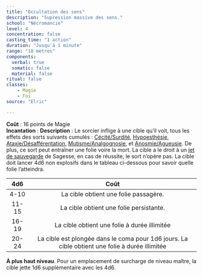 ```yaml
---
title: "Occultation des sens"
description: "Supression massive des sens."
school: "Nécromancie"
level: 4
concentration: false
casting_time: "1 action"
duration: "Jusqu'à 1 minute"
range: "18 mètres"
components:
  verbal: true
  somatic: false
  material: false
ritual: false
classes:
    - Magie
    - Foi
source: "Elric"    

---
```

**Coût** : 16 points de Magie  
**Incantation** : 
**Description** : Le sorcier inflige à une cible qu’il voit, tous les effets des sorts suivants cumulés : [Cécité/Surdité](/grimoire/cecite-surdite), [Hypoesthésie](/grimoire/hypoesthesie), [Ataxie/Désafférentation](/grimoire/ataxie-desafferentation), [Mutisme/Analgognosie](/grimoire/mutisme-analgognosie), et [Anosmie/Agueusie](/grimoire/anosmie-agueusie). De plus, ce sort peut entraîner une folie voire la mort. La cible a le droit à un [jet de sauvegarde](/utiliser-les-caracteristiques/#jets-de-sauvegarde) de Sagesse, en cas de réussite, le sort n’opère pas. La cible doit lancer 4d6 non explosifs dans le tableau ci-dessous pour savoir quelle folie l’atteindra.  

|4d6|Coût|
|:-:|:-:|
|4-10|La cible obtient une folie passagère.|
|11-15|La cible obtient une folie persistante.|
|16-19|La cible obtient une folie à durée illimitée|
|20-24| La cible est plongée dans le coma pour 1d6 jours. La cible obtient une folie à durée illimitée|

**À plus haut niveau**. Pour un emplacement de surcharge de niveau maître, la cible jette 1d6 supplémentaire avec les 4d6.  
